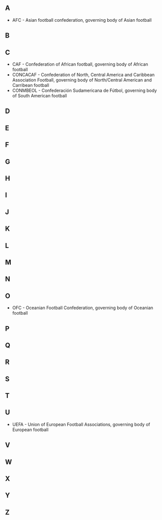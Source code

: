 ## A
  - AFC - Asian football confederation, governing body of Asian football
## B
## C
- CAF - Confederation of African football, governing body of African football
- CONCACAF - Confederation of North, Central America and Caribbean Association Football, governing body of North/Central American and Carribean football
- CONMBEOL - Confederación Sudamericana de Fútbol, governing body of South American football
## D
## E
## F
## G
## H
## I
## J
## K
## L
## M
## N
## O
  - OFC - Oceanian Football Confederation, governing body of Oceanian football
## P
## Q
## R
## S
## T
## U
  - UEFA - Union of European Football Associations, governing body of European football
## V
## W
## X
## Y
## Z
